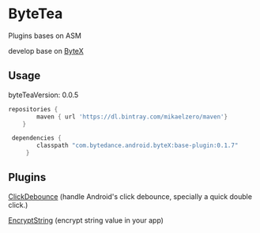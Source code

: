 # ByteTea
 Plugins bases on ASM


develop base on [ByteX](https://github.com/bytedance/ByteX)

## Usage
byteTeaVersion: 0.0.5

```gradle
repositories {
        maven { url 'https://dl.bintray.com/mikaelzero/maven'}
    }

 dependencies {
        classpath "com.bytedance.android.byteX:base-plugin:0.1.7"
     }

```


## Plugins

[ClickDebounce](https://github.com/MikaelZero/ByteTea/blob/master/ClickDebounce/README.md) (handle Android's click debounce, specially a quick double click.)

[EncryptString](https://github.com/MikaelZero/ByteTea/blob/master/EncryptString/README.md) (encrypt string value in your app)
